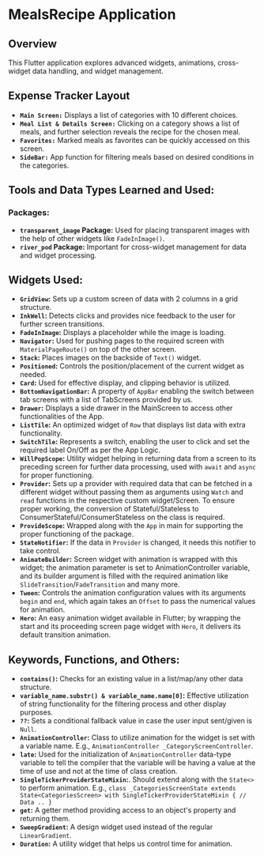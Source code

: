 # MealsRecipe Application

## Overview
This Flutter application explores advanced widgets, animations, cross-widget data handling, and widget management.

## Expense Tracker Layout
- **`Main Screen:`** Displays a list of categories with 10 different choices.
- **`Meal List & Details Screen:`** Clicking on a category shows a list of meals, and further selection reveals the recipe for the chosen meal.
- **`Favorites:`** Marked meals as favorites can be quickly accessed on this screen.
- **`SideBar:`** App function for filtering meals based on desired conditions in the categories.

## Tools and Data Types Learned and Used:

### Packages:
- **`transparent_image` Package:** Used for placing transparent images with the help of other widgets like `FadeInImage()`.
- **`river_pod` Package:** Important for cross-widget management for data and widget processing.

## Widgets Used:
- **`GridView`:** Sets up a custom screen of data with 2 columns in a grid structure.
- **`InkWell`:** Detects clicks and provides nice feedback to the user for further screen transitions.
- **`FadeInImage`:** Displays a placeholder while the image is loading.
- **`Navigator`:** Used for pushing pages to the required screen with `MaterialPageRoute()` on top of the other screen.
- **`Stack`:** Places images on the backside of `Text()` widget.
- **`Positioned`:** Controls the position/placement of the current widget as needed.
- **`Card`:** Used for effective display, and clipping behavior is utilized.
- **`BottomNavigationBar`:** A property of `AppBar` enabling the switch between tab screens with a list of TabScreens provided by us.
- **`Drawer`:** Displays a side drawer in the MainScreen to access other functionalities of the App.
- **`ListTile`:** An optimized widget of `Row` that displays list data with extra functionality.
- **`SwitchTile`:** Represents a switch, enabling the user to click and set the required label On/Off as per the App Logic.
- **`WillPopScope`:** Utility widget helping in returning data from a screen to its preceding screen for further data processing, used with `await` and `async` for proper functioning.
- **`Provider`:** Sets up a provider with required data that can be fetched in a different widget without passing them as arguments using `Watch` and `read` functions in the respective custom widget/Screen. To ensure proper working, the conversion of Stateful/Stateless to ConsumerStateful/ConsumerStateless on the class is required.
- **`ProvideScope`:** Wrapped along with the `App` in main for supporting the proper functioning of the package.
- **`StateNotifier`:** If the data in `Provider` is changed, it needs this notifier to take control.
- **`AnimateBuilder`:** Screen widget with animation is wrapped with this widget; the animation parameter is set to AnimationController variable, and its builder argument is filled with the required animation like `SlideTransition`/`FadeTransition` and many more.
- **`Tween`:** Controls the animation configuration values with its arguments `begin` and `end`, which again takes an `Offset` to pass the numerical values for animation.
- **`Hero`:** An easy animation widget available in Flutter; by wrapping the start and its proceeding screen page widget with `Hero`, it delivers its default transition animation.

## Keywords, Functions, and Others:
- **`contains()`:** Checks for an existing value in a list/map/any other data structure.
- **`variable_name.substr() & variable_name.name[0]`:** Effective utilization of string functionality for the filtering process and other display purposes.
- **`??`:** Sets a conditional fallback value in case the user input sent/given is `Null`.
- **`AnimationController`:** Class to utilize animation for the widget is set with a variable name. E.g., `AnimationController _CategoryScreenController`.
- **`late`:** Used for the initialization of `AnimationController` data-type variable to tell the compiler that the variable will be having a value at the time of use and not at the time of class creation.
- **`SingleTickerProviderStateMixin`:**. Should extend along with the `State<>` to perform animation. E.g., `class _CategoriesScreenState extends State<CategoriesScreen> with SingleTickerProviderStateMixin { // Data .. }`
- **`get`:** A getter method providing access to an object's property and returning them.
- **`SweepGradient`:** A design widget used instead of the regular `LinearGradient`.
- **`Duration`:** A utility widget that helps us control time for animation.
